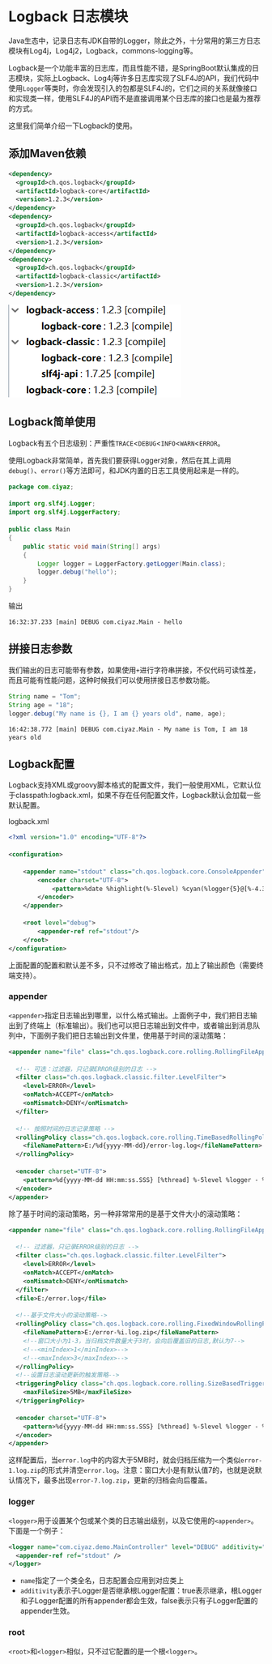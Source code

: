 # Logback 日志模块

Java生态中，记录日志有JDK自带的Logger，除此之外，十分常用的第三方日志模块有Log4j，Log4j2，Logback，commons-logging等。

Logback是一个功能丰富的日志库，而且性能不错，是SpringBoot默认集成的日志模块，实际上Logback、Log4j等许多日志库实现了SLF4J的API，我们代码中使用`Logger`等类时，你会发现引入的包都是SLF4J的，它们之间的关系就像接口和实现类一样，使用SLF4J的API而不是直接调用某个日志库的接口也是最为推荐的方式。

这里我们简单介绍一下Logback的使用。

## 添加Maven依赖

```xml
<dependency>
  <groupId>ch.qos.logback</groupId>
  <artifactId>logback-core</artifactId>
  <version>1.2.3</version>
</dependency>
<dependency>
  <groupId>ch.qos.logback</groupId>
  <artifactId>logback-access</artifactId>
  <version>1.2.3</version>
</dependency>
<dependency>
  <groupId>ch.qos.logback</groupId>
  <artifactId>logback-classic</artifactId>
  <version>1.2.3</version>
</dependency>
```

![](res/1.png)

## Logback简单使用

Logback有五个日志级别：严重性`TRACE`<`DEBUG`<`INFO`<`WARN`<`ERROR`。

使用Logback非常简单，首先我们要获得Logger对象，然后在其上调用`debug()`、`error()`等方法即可，和JDK内置的日志工具使用起来是一样的。

```java
package com.ciyaz;

import org.slf4j.Logger;
import org.slf4j.LoggerFactory;

public class Main
{
	public static void main(String[] args)
	{
		Logger logger = LoggerFactory.getLogger(Main.class);
		logger.debug("hello");
	}
}
```

输出
```
16:32:37.233 [main] DEBUG com.ciyaz.Main - hello
```

## 拼接日志参数

我们输出的日志可能带有参数，如果使用`+`进行字符串拼接，不仅代码可读性差，而且可能有性能问题，这种时候我们可以使用拼接日志参数功能。

```java
String name = "Tom";
String age = "18";
logger.debug("My name is {}, I am {} years old", name, age);
```

```
16:42:38.772 [main] DEBUG com.ciyaz.Main - My name is Tom, I am 18 years old
```

## Logback配置

Logback支持XML或groovy脚本格式的配置文件，我们一般使用XML，它默认位于classpath:logback.xml，如果不存在任何配置文件，Logback默认会加载一些默认配置。

logback.xml
```xml
<?xml version="1.0" encoding="UTF-8"?>

<configuration>

	<appender name="stdout" class="ch.qos.logback.core.ConsoleAppender">
		<encoder charset="UTF-8">
			<pattern>%date %highlight(%-5level) %cyan(%logger{5}@[%-4.30thread]) - %msg%n</pattern>
		</encoder>
	</appender>

	<root level="debug">
		<appender-ref ref="stdout"/>
	</root>
</configuration>
```

上面配置的配置和默认差不多，只不过修改了输出格式，加上了输出颜色（需要终端支持）。

### appender

`<appender>`指定日志输出到哪里，以什么格式输出。上面例子中，我们把日志输出到了终端上（标准输出）。我们也可以把日志输出到文件中，或者输出到消息队列中，下面例子我们把日志输出到文件里，使用基于时间的滚动策略：

```xml
<appender name="file" class="ch.qos.logback.core.rolling.RollingFileAppender">

  <!-- 可选：过滤器，只记录ERROR级别的日志 -->
  <filter class="ch.qos.logback.classic.filter.LevelFilter">
    <level>ERROR</level>
    <onMatch>ACCEPT</onMatch>
    <onMismatch>DENY</onMismatch>
  </filter>

  <!-- 按照时间的日志记录策略 -->
  <rollingPolicy class="ch.qos.logback.core.rolling.TimeBasedRollingPolicy">
    <fileNamePattern>E:/%d{yyyy-MM-dd}/error-log.log</fileNamePattern>
  </rollingPolicy>

  <encoder charset="UTF-8">
    <pattern>%d{yyyy-MM-dd HH:mm:ss.SSS} [%thread] %-5level %logger - %msg%n</pattern>
  </encoder>
</appender>
```

除了基于时间的滚动策略，另一种非常常用的是基于文件大小的滚动策略：

```xml
<appender name="file" class="ch.qos.logback.core.rolling.RollingFileAppender">

  <!-- 过滤器，只记录ERROR级别的日志 -->
  <filter class="ch.qos.logback.classic.filter.LevelFilter">
    <level>ERROR</level>
    <onMatch>ACCEPT</onMatch>
    <onMismatch>DENY</onMismatch>
  </filter>
  <file>E:/error.log</file>

  <!--基于文件大小的滚动策略-->
  <rollingPolicy class="ch.qos.logback.core.rolling.FixedWindowRollingPolicy">
    <fileNamePattern>E:/error-%i.log.zip</fileNamePattern>
    <!--窗口大小为1-3，当归档文件数量大于3时，会向后覆盖旧的日志,默认为7-->
    <!--<minIndex>1</minIndex>-->
    <!--<maxIndex>3</maxIndex>-->
  </rollingPolicy>
  <!--设置日志滚动更新的触发策略-->
  <triggeringPolicy class="ch.qos.logback.core.rolling.SizeBasedTriggeringPolicy">
    <maxFileSize>5MB</maxFileSize>
  </triggeringPolicy>

  <encoder charset="UTF-8">
    <pattern>%d{yyyy-MM-dd HH:mm:ss.SSS} [%thread] %-5level %logger - %msg%n</pattern>
  </encoder>
</appender>
```

这样配置后，当`error.log`中的内容大于5MB时，就会归档压缩为一个类似`error-1.log.zip`的形式并清空`error.log`。注意：窗口大小是有默认值7的，也就是说默认情况下，最多出现`error-7.log.zip`，更新的归档会向后覆盖。

### logger

`<logger>`用于设置某个包或某个类的日志输出级别，以及它使用的`<appender>`。下面是一个例子：

```xml
<logger name="com.ciyaz.demo.MainController" level="DEBUG" additivity="false">
  <appender-ref ref="stdout" />
</logger>
```

* `name`指定了一个类全名，日志配置会应用到对应类上
* `additivity`表示子Logger是否继承根Logger配置：true表示继承，根Logger和子Logger配置的所有appender都会生效，false表示只有子Logger配置的appender生效。

### root

`<root>`和`<logger>`相似，只不过它配置的是一个根`<logger>`。
